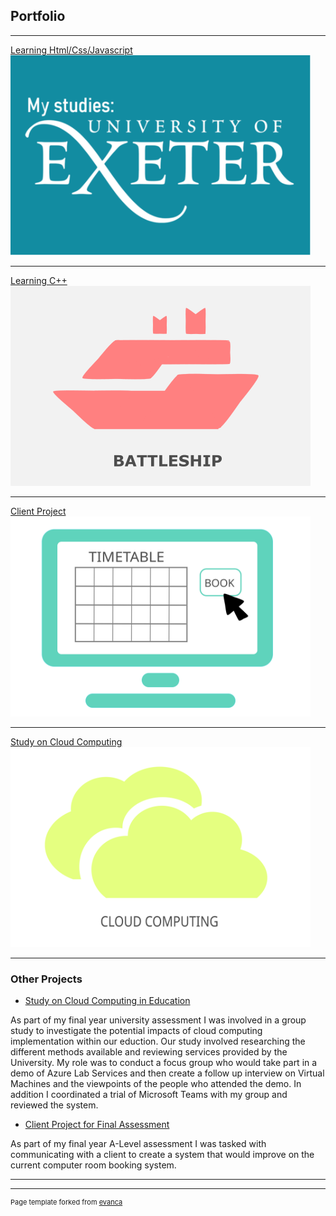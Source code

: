 ## Portfolio

---
[Learning Html/Css/Javascript](http://12nathanking.github.io/mystudies)
<img src="images/exeter_logo2.svg?raw=true" width="480" height="320"/>

---
[Learning C++](/sample_page.md)
<img src="images/Battleship.png?raw=true" width="480" height="320"/>

---
[Client Project](/sample_page.md)
<img src="images/Client.svg?raw=true" width="480" height="320"/>

---
[Study on Cloud Computing](/samplepage2.md)
<img src="images/CloudComputing.svg?raw=true" width="480" height="320"/>

---

### Other Projects

- [Study on Cloud Computing in Education](/pdf/MTH3035_Group_9_Final_Report.pdf)

As part of my final year university assessment I was involved in a group study to investigate the potential impacts of cloud computing implementation within our eduction. Our study involved researching the different methods available and reviewing services provided by the University. My role was to conduct a focus group who would take part in a demo of Azure Lab Services and then create a follow up interview on Virtual Machines and the viewpoints of the people who attended the demo. In addition I coordinated a trial of Microsoft Teams with my group and reviewed the system.
- [Client Project for Final Assessment](/pdf/ComputerScienceNEA.pdf)

As part of my final year A-Level assessment I was tasked with communicating with a client to create a system that would improve on the current computer room booking system.

---




---
<p style="font-size:11px">Page template forked from <a href="https://github.com/evanca/quick-portfolio">evanca</a></p>
<!-- Remove above link if you don't want to attibute -->
